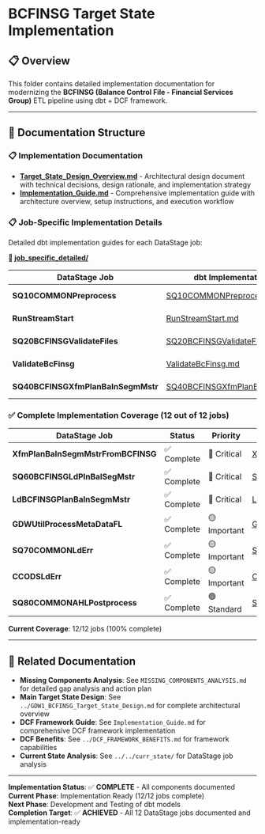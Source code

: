 # BCFINSG Target State Implementation

## 📋 Overview

This folder contains detailed implementation documentation for modernizing the **BCFINSG (Balance Control File - Financial Services Group)** ETL pipeline using dbt + DCF framework.

---

## 📂 Documentation Structure

### **📋 Implementation Documentation**
- **[Target_State_Design_Overview.md](Target_State_Design_Overview.md)** - Architectural design document with technical decisions, design rationale, and implementation strategy
- **[Implementation_Guide.md](Implementation_Guide.md)** - Comprehensive implementation guide with architecture overview, setup instructions, and execution workflow

### **📋 Job-Specific Implementation Details**
Detailed dbt implementation guides for each DataStage job:

**📁 [job_specific_detailed/](job_specific_detailed/)**

| **DataStage Job** | **dbt Implementation Guide** | **Phase** |
|-------------------|------------------------------|-----------|
| **SQ10COMMONPreprocess** | [SQ10COMMONPreprocess.md](job_specific_detailed/SQ10COMMONPreprocess.md) | Phase 1 |
| **RunStreamStart** | [RunStreamStart.md](job_specific_detailed/RunStreamStart.md) | Phase 1 |
| **SQ20BCFINSGValidateFiles** | [SQ20BCFINSGValidateFiles.md](job_specific_detailed/SQ20BCFINSGValidateFiles.md) | Phase 2 |
| **ValidateBcFinsg** | [ValidateBcFinsg.md](job_specific_detailed/ValidateBcFinsg.md) | Phase 2 |
| **SQ40BCFINSGXfmPlanBalnSegmMstr** | [SQ40BCFINSGXfmPlanBalnSegmMstr.md](job_specific_detailed/SQ40BCFINSGXfmPlanBalnSegmMstr.md) | Phase 3 |

### **✅ Complete Implementation Coverage (12 out of 12 jobs)**
| **DataStage Job** | **Status** | **Priority** | **dbt Implementation Guide** |
|-------------------|------------|--------------|------------------------------|
| **XfmPlanBalnSegmMstrFromBCFINSG** | ✅ Complete | 🔴 Critical | [XfmPlanBalnSegmMstrFromBCFINSG.md](job_specific_detailed/XfmPlanBalnSegmMstrFromBCFINSG.md) |
| **SQ60BCFINSGLdPlnBalSegMstr** | ✅ Complete | 🔴 Critical | [SQ60BCFINSGLdPlnBalSegMstr.md](job_specific_detailed/SQ60BCFINSGLdPlnBalSegMstr.md) |
| **LdBCFINSGPlanBalnSegmMstr** | ✅ Complete | 🔴 Critical | [LdBCFINSGPlanBalnSegmMstr.md](job_specific_detailed/LdBCFINSGPlanBalnSegmMstr.md) |
| **GDWUtilProcessMetaDataFL** | ✅ Complete | 🟡 Important | [GDWUtilProcessMetaDataFL.md](job_specific_detailed/GDWUtilProcessMetaDataFL.md) |
| **SQ70COMMONLdErr** | ✅ Complete | 🟡 Important | [SQ70COMMONLdErr.md](job_specific_detailed/SQ70COMMONLdErr.md) |
| **CCODSLdErr** | ✅ Complete | 🟡 Important | [CCODSLdErr.md](job_specific_detailed/CCODSLdErr.md) |
| **SQ80COMMONAHLPostprocess** | ✅ Complete | 🟢 Standard | [SQ80COMMONAHLPostprocess.md](job_specific_detailed/SQ80COMMONAHLPostprocess.md) |

**Current Coverage**: 12/12 jobs (100% complete)

---

## 🔗 Related Documentation

- **Missing Components Analysis**: See `MISSING_COMPONENTS_ANALYSIS.md` for detailed gap analysis and action plan
- **Main Target State Design**: See `../GDW1_BCFINSG_Target_State_Design.md` for complete architectural overview
- **DCF Framework Guide**: See `Implementation_Guide.md` for comprehensive DCF framework implementation
- **DCF Benefits**: See `../DCF_FRAMEWORK_BENEFITS.md` for framework capabilities
- **Current State Analysis**: See `../../curr_state/` for DataStage job analysis

---

**Implementation Status**: ✅ **COMPLETE** - All components documented  
**Current Phase**: Implementation Ready (12/12 jobs complete)  
**Next Phase**: Development and Testing of dbt models  
**Completion Target**: ✅ **ACHIEVED** - All 12 DataStage jobs documented and implementation-ready